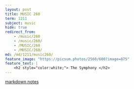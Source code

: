 ```yaml
---
layout: post
title: MUSIC 260
term: 1211
subject: music
hide: true
redirect_from:
    - /music/260
    - /music/260/
    - /MUSIC/260
    - /MUSIC/260/
md: /md/1211/music260/
feature_image: "https://picsum.photos/2560/600?image=875"
feature_text: |
    <h2 style="color:white;"> The Symphony </h2>
---
```


[markdown notes](/md/1211/music260/)
